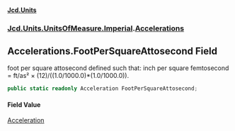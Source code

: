 #### [Jcd.Units](index.md 'index')
### [Jcd.Units.UnitsOfMeasure.Imperial](Jcd.Units.UnitsOfMeasure.Imperial.md 'Jcd.Units.UnitsOfMeasure.Imperial').[Accelerations](Accelerations.md 'Jcd.Units.UnitsOfMeasure.Imperial.Accelerations')

## Accelerations.FootPerSquareAttosecond Field

foot per square attosecond defined such that: inch per square femtosecond = ft/as² × (12)/((1.0/1000.0)*(1.0/1000.0)).

```csharp
public static readonly Acceleration FootPerSquareAttosecond;
```

#### Field Value
[Acceleration](Acceleration.md 'Jcd.Units.UnitTypes.Acceleration')